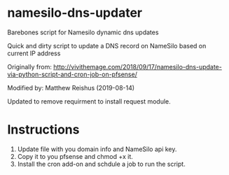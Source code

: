# namesilo-dns-updater

Barebones script for Namesilo dynamic dns updates

Quick and dirty script to update a DNS record on NameSilo based on current IP address

Originally from: http://vivithemage.com/2018/09/17/namesilo-dns-update-via-python-script-and-cron-job-on-pfsense/

Modified by: Matthew Reishus (2019-08-14)

Updated to remove requirment to install request module.

# Instructions
1. Update file with you domain info and NameSilo api key.
2. Copy it to you pfsense and chmod +x it.
3. Install the cron add-on and schdule a job to run the script.
